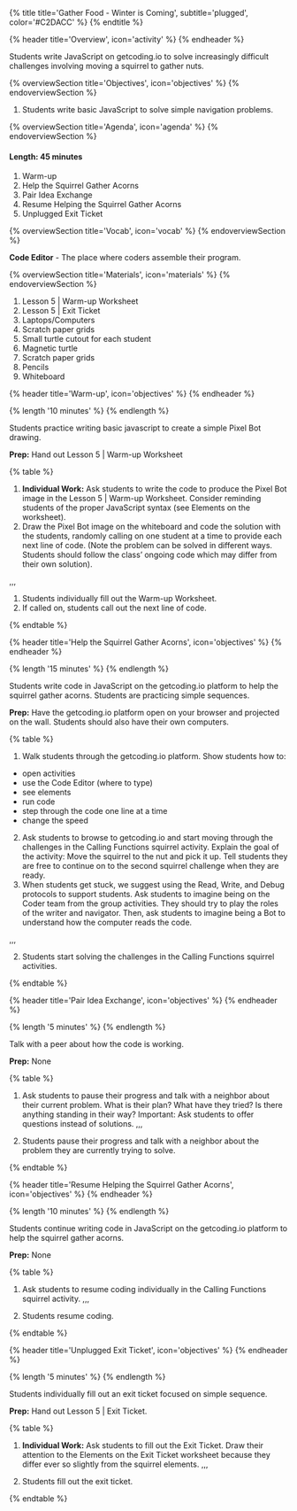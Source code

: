 {% title title='Gather Food - Winter is Coming', subtitle='plugged', color='#C2DACC' %}
{% endtitle %}

{% header title='Overview', icon='activity' %}
{% endheader %}

Students write JavaScript on getcoding.io to solve increasingly difficult challenges involving moving a squirrel to gather nuts.

{% overviewSection title='Objectives', icon='objectives' %}
{% endoverviewSection %}

1. Students write basic JavaScript to solve simple navigation problems.

{% overviewSection title='Agenda', icon='agenda' %}
{% endoverviewSection %}

#### Length: 45 minutes

1. Warm-up
2. Help the Squirrel Gather Acorns
3. Pair Idea Exchange
4. Resume Helping the Squirrel Gather Acorns
5. Unplugged Exit Ticket

{% overviewSection title='Vocab', icon='vocab' %}
{% endoverviewSection %}

**Code Editor** - The place where coders assemble their program.

{% overviewSection title='Materials', icon='materials' %}
{% endoverviewSection %}

1. Lesson 5 | Warm-up Worksheet
2. Lesson 5 | Exit Ticket
3. Laptops/Computers
4. Scratch paper grids
5. Small turtle cutout for each student
6. Magnetic turtle
7. Scratch paper grids
5. Pencils
9. Whiteboard

{% header title='Warm-up', icon='objectives' %}
{% endheader %}

{% length '10 minutes' %}
{% endlength %}

Students practice writing basic javascript to create a simple Pixel Bot drawing.

**Prep:** Hand out Lesson 5 | Warm-up Worksheet

{% table %}

1) **Individual Work:** Ask students to write the code to produce the Pixel Bot image in the Lesson 5 | Warm-up Worksheet. Consider reminding students of the proper JavaScript syntax (see Elements on the worksheet).
2) Draw the Pixel Bot image on the whiteboard and code the solution with the students, randomly calling on one student at a time to provide each next line of code. (Note the problem can be solved in different ways. Students should follow the class’ ongoing code which may differ from their own solution).

,,,

1) Students individually fill out the Warm-up Worksheet.
2) If called on, students call out the next line of code.

{% endtable %}

{% header title='Help the Squirrel Gather Acorns', icon='objectives' %}
{% endheader %}

{% length '15 minutes' %}
{% endlength %}

Students write code in JavaScript on the getcoding.io platform to help the squirrel gather acorns. Students are practicing simple sequences.

**Prep:** Have the getcoding.io platform open on your browser and projected on the wall. Students should also have their own computers.

{% table %}

1) Walk students through the getcoding.io platform. Show students how to:
  - open activities
  - use the Code Editor (where to type)
  - see elements
  - run code
  - step through the code one line at a time
  - change the speed
2) Ask students to browse to getcoding.io and start moving through the challenges in the Calling Functions squirrel activity.  Explain the goal of the activity: Move the squirrel to the nut and pick it up. Tell students they are free to continue on to the second squirrel challenge when they are ready.
3) When students get stuck, we suggest using the Read, Write, and Debug protocols to support students. Ask students to imagine being on the Coder team from the group activities. They should try to play the roles of the writer and navigator. Then, ask students to imagine being a Bot to understand how the computer reads the code.

,,,

2) Students start solving the challenges in the Calling Functions squirrel activities.

{% endtable %}


{% header title='Pair Idea Exchange', icon='objectives' %}
{% endheader %}

{% length '5 minutes' %}
{% endlength %}

Talk with a peer about how the code is working.

**Prep:** None

{% table %}

1) Ask students to pause their progress and talk with a neighbor about their current problem. What is their plan? What have they tried? Is there anything standing in their way? Important: Ask students to offer questions instead of solutions.
,,,

1) Students pause their progress and talk with a neighbor about the problem they are currently trying to solve.

{% endtable %}

{% header title='Resume Helping the Squirrel Gather Acorns', icon='objectives' %}
{% endheader %}

{% length '10 minutes' %}
{% endlength %}

Students continue writing code in JavaScript on the getcoding.io platform to help the squirrel gather acorns.

**Prep:** None

{% table %}

1) Ask students to resume coding individually in the Calling Functions squirrel activity.
,,,

1) Students resume coding.

{% endtable %}


{% header title='Unplugged Exit Ticket', icon='objectives' %}
{% endheader %}

{% length '5 minutes' %}
{% endlength %}

Students individually fill out an exit ticket focused on simple sequence.

**Prep:** Hand out Lesson 5 | Exit Ticket.

{% table %}

1) **Individual Work:** Ask students to fill out the Exit Ticket. Draw their attention to the Elements on the Exit Ticket worksheet because they differ ever so slightly from the squirrel elements.
,,,

1) Students fill out the exit ticket.

{% endtable %}
